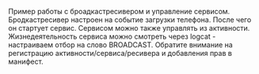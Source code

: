 Пример работы с броадкастресивером и управление сервисом. Бродкастресивер настроен на событие загрузки телефона. После чего он стартует сервис. Сервисом можно также управлять из активности. Жизнедеятельность сервиса можно смотреть через logcat - настраиваем отбор на слово BROADCAST. Обратите внимание на регистрацию активности/сервиса/ресивера и добавления прав в манифест.
